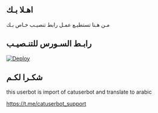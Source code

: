 ## اهـلا بـك
مـن هـنا تستطيـع عمـل رابط تنصيـب خـاص بـك

## رابـط السـورس للتنـصيـب

[![Deploy](https://www.herokucdn.com/deploy/button.svg)](https://heroku.com/deploy?template=https://github.com/hussen87/jmthon)

## شكـرا لكـم 


this userbot is import of catuserbot and translate to arabic

https://t.me/catuserbot_support
